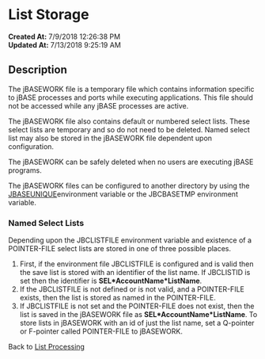 # List Storage

**Created At:** 7/9/2018 12:26:38 PM  
**Updated At:** 7/13/2018 9:25:19 AM  


## Description 

The jBASEWORK file is a temporary file which contains information specific to jBASE processes and ports while executing applications. This file should not be accessed while any jBASE processes are active.

The jBASEWORK file also contains default or numbered select lists. These select lists are temporary and so do not need to be deleted. Named select list may also be stored in the jBASEWORK file dependent upon configuration.

The jBASEWORK can be safely deleted when no users are executing jBASE programs.

The jBASEWORK files can be configured to another directory by using the [JBASEUNIQUE](jbaseunique)environment variable or the JBCBASETMP environment variable.



### Named Select Lists

Depending upon the JBCLISTFILE environment variable and existence of a POINTER-FILE select lists are stored in one of three possible places.

1. First, if the environment file JBCLISTFILE is configured and is valid then the save list is stored with an identifier of the list name. If JBCLISTID is set then the identifier is **SEL\*AccountName\*ListName**.
2. If the JBCLISTFILE is not defined or is not valid, and a POINTER-FILE exists, then the list is stored as named in the POINTER-FILE.
3. If JBCLISTFILE is not set and the POINTER-FILE does not exist, then the list is saved in the jBASEWORK file as **SEL\*AccountName\*ListName**. To store lists in jBASEWORK with an id of just the list name, set a Q-pointer or F-pointer called POINTER-FILE to jBASEWORK.




Back to [List Processing](325912-list-processing)
